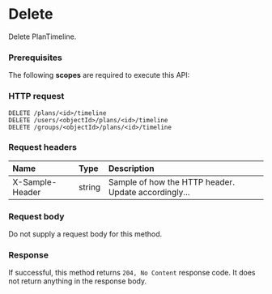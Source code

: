 # Delete

Delete PlanTimeline.
### Prerequisites
The following **scopes** are required to execute this API: 
### HTTP request
<!-- { "blockType": "ignored" } -->
```http
DELETE /plans/<id>/timeline
DELETE /users/<objectId>/plans/<id>/timeline
DELETE /groups/<objectId>/plans/<id>/timeline

```
### Request headers
| Name       | Type | Description|
|:---------------|:--------|:----------|
| X-Sample-Header  | string  | Sample of how the HTTP header. Update accordingly...|

### Request body
Do not supply a request body for this method.


### Response
If successful, this method returns `204, No Content` response code. It does not return anything in the response body.


<!-- uuid: 14dd6b07-5a81-4287-8167-50a4ec7f7f3d
2015-10-16 09:34:58 UTC -->
<!-- {
  "type": "#page.annotation",
  "description": "Delete",
  "keywords": "",
  "section": "documentation",
  "tocPath": ""
}-->